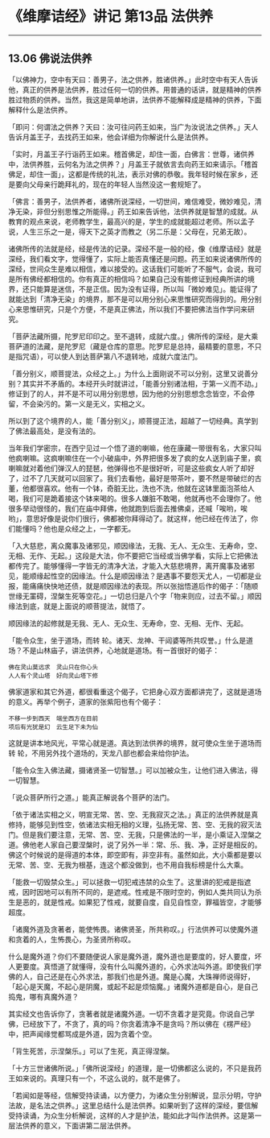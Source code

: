 # 《维摩诘经》讲记 第13品 法供养

------

## 13.06 佛说法供养

「以佛神力，空中有天曰：善男子，法之供养，胜诸供养。」此时空中有天人告诉他，真正的供养是法供养，胜过任何一切的供养。用普通的话讲，就是精神的供养胜过物质的供养。当然，我这是简单地讲，法供养不能解释成是精神的供养，下面解释什么是法供养。

「即问：何谓法之供养？天曰：汝可往问药王如来，当广为汝说法之供养。」天人告诉月盖王子，去找药王如来，他会详细为你解说什么是法供养。

「实时，月盖王子行诣药王如来。稽首佛足，却住一面，白佛言：世尊，诸供养中，法供养胜，云何名为法之供养？」月盖王子就依言去向药王如来请示。「稽首佛足，却住一面」，这都是传统的礼法，表示对佛的恭敬。我年轻时候在家乡，还是要向父母亲行跪拜礼的，现在的年轻人当然没这一套规矩了。

「佛言：善男子，法供养者，诸佛所说深经，一切世间，难信难受，微妙难见，清净无染，非但分别思惟之所能得。」药王如来告诉他，法供养就是智慧的成就。从教育的观点来说，老师教学生，最高兴的是，学生的成就能超过老师。所以孟子说，人生三乐之一是，得天下之英才而教之（另二乐是：父母在，兄弟无故）。

诸佛所传的法就是经，经是传法的记录。深经不是一般的经，像《维摩诘经》就是深经，我们看文字，觉得懂了，实际上能否真懂还是问题。药王如来说诸佛所传的深经，世间众生是难以相信，难以接受的。这话我们可能听了不服气，会说，我可是所有佛经都相信的。你有真正的相信吗？如果自己没有能修证到经典所讲的境界，还只能算是迷信，不是正信。因为没有证得，所以叫「微妙难见」。能证得了就能达到「清净无染」的境界，那不是可以用分别心来思惟研究而得到的。用分别心来思惟研究，只是个方便，不是真正佛法，所以我们不要把佛法当作学问来研究。

「菩萨法藏所摄，陀罗尼印印之。至不退转，成就六度。」佛所传的深经，是大乘菩萨道的法藏，是陀罗尼（藏是仓库的意思。陀罗尼是总持，最精要的意思，不只是指咒语），可以使人到达菩萨第八不退转地，成就六度法门。

「善分别义，顺菩提法，众经之上。」为什么上面刚说不可以分别，这里又说善分别？其实并不矛盾的。本经开头时就讲过，「能善分别诸法相，于第一义而不动。」修证到了的人，并不是不可以用分别思想，因为他的分别思想念念皆空，不会停留，不会染污的。第一义是无义，实相之义。

所以到了这个境界的人，能「善分别义」，顺菩提正法，超越了一切经典。真学到了佛法最高处，是没有法的。

当年我们学密宗，在西宁见过一个悟了道的喇嘛，他在康藏一带很有名，大家只叫他疯喇嘛。这疯喇嘛住在一个小破庙中，外界把很多发了疯的女人送到庙子里，疯喇嘛就对着他们弹汉人的琵琶，他弹得也不是很好听，可是这些疯女人听了却好了，过不了几天就可以回家了。我们去看他，最好是带茶叶，要不然是带破烂的古董，他都很喜欢。他有一个钵，奇脏无比，洗也不洗，他就在这钵里面泡茶给人喝，我们可是跪着接这个钵来喝的。很多人嫌脏不敢喝，他就再也不会理你了。他很多举动很怪的，我们在庙中拜佛，他就跑到后面去推佛桌，还喊「唉哟，唉哟」，意思好像是说你们很行，佛都被你拜得动了。就这样，他已经在传法了，你们能懂吗？他也是众经之上，一字都无。

「入大慈悲，离众魔事及诸邪见，顺因缘法，无我、无人、无众生、无寿命，空、无相、无作、无起。」这段是大法，你不要把它当经或当佛学看，实际上它把佛法都传完了。能够懂得一字皆无的清净大法，才能入大慈悲境界，离开魔事及诸邪见，能顺缘起性空的因缘法。什么是顺因缘法？是遇事不要怨天尤人，一切都是业报，能痛痛快快地还债，就是顺因缘法的表现。所以张拙悟道后作的偈子：「随顺世缘无罣碍，涅槃生死等空花。」一切总归是八个字「物来则应，过去不留。」顺因缘法到底，就是上面说的顺菩提法，就悟了。

顺因缘法的起修就是无我、无人、无众生、无寿命，空、无相、无作、无起。

「能令众生，坐于道场，而转 轮。诸天、龙神、干闼婆等所共叹誉。」什么是道场？不是山林庙子，讲法供养，心地就是道场。有一首很好的偈子：

```
佛在灵山莫远求　灵山只在你心头
人人有个灵山塔　好向灵山塔下修
```

佛家道家和其它外道，都很看重这个偈子，它把身心双方面都讲完了，这就是道场的意义。再举个例子，道家的张紫阳也有个偈子：

```
不移一步到西天　端坐西方在目前
项后有光犹是幻　云生足下未为仙
```

这就是讲本地风光，平常心就是道。真达到法供养的境界，就可使众生坐于道场而转 轮，不用另外找个道场的，天龙八部也都会来给你护法。

「能令众生入佛法藏，摄诸贤圣一切智慧。」可以加被众生，让他们进入佛法，得一切智慧。

「说众菩萨所行之道。」能真正解说各个菩萨的法门。

「依于诸法实相之义，明宣无常、苦、空、无我寂灭之法。」真正的法供养就是真修持，能够见到性空，依诸法实相无相的义理，弘扬无常、苦、空、无我的寂灭法门。但是我们要注意，无常、苦、空、无我，只是佛法的一半，是小乘证入涅槃之道。佛他老人家自己要涅槃时，说了另外一半：常、乐、我、净，正好是相反的。佛这个时候说的是得道的本体，即空即有，非空非有。虽然如此，大小乘都是要以无常、苦、空、无我为根基，连这个都没做到，也不用自我标榜是什么大乘。

「能救一切毁禁众生。」可以拯救一切犯戒违禁的众生了。这里讲的犯戒是指遮戒，因时因地可以有所不同的，是遮戒。性戒是不限时空的，例如人类共同认为杀生是恶的，就是性戒。如果犯了性戒，就要自度，自见自性空，罪福皆空，才能够超度。

「诸魔外道及贪著者，能使怖畏。诸佛贤圣，所共称叹。」行法供养可以使魔外道和贪着的人，生怖畏心，为圣贤所称叹。

什么是魔外道？你们不要随便说人家是魔外道，魔外道也是要度的，好人要度，坏人更要度。真悟道了就懂得，没有什么叫魔外道的，心外求法叫外道。即使我们学佛的人，自己还是在心外求法，那我们也是外道。魔是心魔，大珠禅师说得好，「起心是天魔，不起心是阴魔，或起不起是烦恼魔。」诸魔外道都是自心，是自己捣鬼，哪有真魔外道？

其实经文也告诉你了，贪著者就是诸魔外道。一切不贪着才是究竟。你说自己学佛，已经放下了，不贪了，真的吗？你贪着清净不是贪吗？所以佛在《楞严经》中，把声闻缘觉都骂成是外道，因为贪着个空。

「背生死苦，示涅槃乐。」可以了生死，真正得涅槃。

「十方三世诸佛所说。」「佛所说深经」的道理，是一切佛都这么说的，不只是我药王如来说的。真理只有一个，不这么说的，就不是佛了。

「若闻如是等经，信解受持读诵，以方便力，为诸众生分别解说，显示分明，守护法故，是名法之供养。」这里总结什么是法供养。如果听到了这样的深经，要信解受持读诵，为众生分析解说，这样的人才是护法，能如此才叫作法供养。这是第一层法供养的意义，下面讲第二层法供养。
